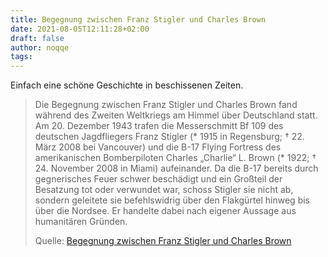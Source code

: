 ```yaml
---
title: Begegnung zwischen Franz Stigler und Charles Brown
date: 2021-08-05T12:11:28+02:00
draft: false
author: noqqe
tags:
---
```


Einfach eine schöne Geschichte in beschissenen Zeiten.

> Die Begegnung zwischen Franz Stigler und Charles Brown fand während des
> Zweiten Weltkriegs am Himmel über Deutschland statt. Am 20. Dezember 1943
> trafen die Messerschmitt Bf 109 des deutschen Jagdfliegers Franz Stigler (*
> 1915 in Regensburg; † 22. März 2008 bei Vancouver) und die B-17 Flying
> Fortress des amerikanischen Bomberpiloten Charles „Charlie“ L. Brown (* 1922;
> † 24. November 2008 in Miami) aufeinander. Da die B-17 bereits durch
> gegnerisches Feuer schwer beschädigt und ein Großteil der Besatzung tot oder
> verwundet war, schoss Stigler sie nicht ab, sondern geleitete sie
> befehlswidrig über den Flakgürtel hinweg bis über die Nordsee. Er handelte
> dabei nach eigener Aussage aus humanitären Gründen.
>
> Quelle: [Begegnung zwischen Franz Stigler und Charles Brown](https://de.wikipedia.org/wiki/Begegnung_zwischen_Franz_Stigler_und_Charles_Brown)

